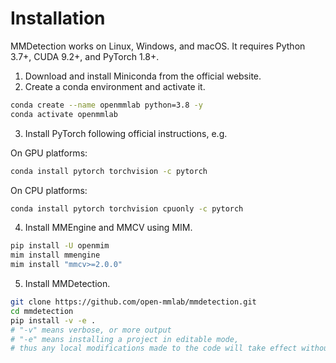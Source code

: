 # Installation
MMDetection works on Linux, Windows, and macOS. It requires Python 3.7+, CUDA 9.2+, and PyTorch 1.8+.

1. Download and install Miniconda from the official website.
2. Create a conda environment and activate it.
```bash
conda create --name openmmlab python=3.8 -y
conda activate openmmlab
```
3. Install PyTorch following official instructions, e.g.

On GPU platforms:
```bash
conda install pytorch torchvision -c pytorch
```

On CPU platforms:
```bash
conda install pytorch torchvision cpuonly -c pytorch
```

4. Install MMEngine and MMCV using MIM.
```bash
pip install -U openmim
mim install mmengine
mim install "mmcv>=2.0.0"
```

5. Install MMDetection.
```bash
git clone https://github.com/open-mmlab/mmdetection.git
cd mmdetection
pip install -v -e .
# "-v" means verbose, or more output
# "-e" means installing a project in editable mode,
# thus any local modifications made to the code will take effect without reinstallation.
```